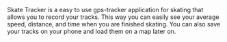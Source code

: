 Skate Tracker is a easy to use gps-tracker application for skating that allows you to record your tracks. 
This way you can easily see your average speed, distance, and time when you are finished skating. 
You can also save your tracks on your phone and load them on a map later on.